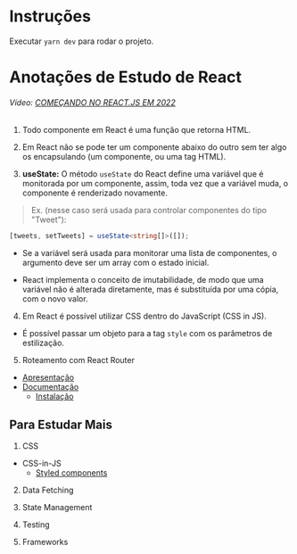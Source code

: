# Instruções

Executar `yarn dev` para rodar o projeto.

# Anotações de Estudo de React
###### Vídeo: [COMEÇANDO NO REACT.JS EM 2022](https://www.youtube.com/watch?v=pDbcC-xSat4)

1. Todo componente em React é uma função que retorna HTML.

2. Em React não se pode ter um componente abaixo do outro sem ter algo os encapsulando (um componente, ou uma tag HTML).

3. **useState:** O método `useState` do React define uma variável que é monitorada por um componente, assim, toda vez que a variável muda, o componente é renderizado novamente.

> Ex. (nesse caso será usada para controlar componentes do tipo "Tweet"):

```typescript
[tweets, setTweets] = useState<string[]>([]);
```

  - Se a variável será usada para monitorar uma lista de componentes, o argumento deve ser um array com o estado inicial.

  - React implementa o conceito de imutabilidade, de modo que uma variável não é alterada diretamente, mas é substituída por uma cópia, com o novo valor.

4. Em React é possível utilizar CSS dentro do JavaScript (CSS in JS).

  - É possível passar um objeto para a tag `style` com os parâmetros de estilização.

5. Roteamento com React Router
  - [Apresentação](https://reactrouter.com/)
  - [Documentação](https://reactrouter.com/docs/en/v6)
    - [Instalação](https://reactrouter.com/docs/en/v6/getting-started/installation)

## Para Estudar Mais

1. CSS
  - CSS-in-JS
    - [Styled components](https://styled-components.com/)

2. Data Fetching


3. State Management


4. Testing


5. Frameworks


